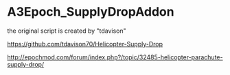 # A3Epoch_SupplyDropAddon


the original script is created by "tdavison" 

https://github.com/tdavison70/Helicopter-Supply-Drop


http://epochmod.com/forum/index.php?/topic/32485-helicopter-parachute-supply-drop/
